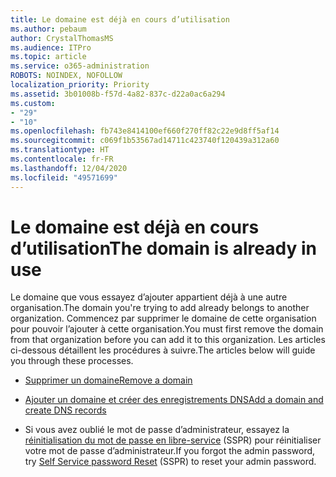 ```yaml
---
title: Le domaine est déjà en cours d’utilisation
ms.author: pebaum
author: CrystalThomasMS
ms.audience: ITPro
ms.topic: article
ms.service: o365-administration
ROBOTS: NOINDEX, NOFOLLOW
localization_priority: Priority
ms.assetid: 3b01008b-f57d-4a82-837c-d22a0ac6a294
ms.custom:
- "29"
- "10"
ms.openlocfilehash: fb743e8414100ef660f270ff82c22e9d8ff5af14
ms.sourcegitcommit: c069f1b53567ad14711c423740f120439a312a60
ms.translationtype: HT
ms.contentlocale: fr-FR
ms.lasthandoff: 12/04/2020
ms.locfileid: "49571699"
---
```

# <a name="the-domain-is-already-in-use"></a><span data-ttu-id="c6955-102">Le domaine est déjà en cours d’utilisation</span><span class="sxs-lookup"><span data-stu-id="c6955-102">The domain is already in use</span></span>

<span data-ttu-id="c6955-103">Le domaine que vous essayez d’ajouter appartient déjà à une autre organisation.</span><span class="sxs-lookup"><span data-stu-id="c6955-103">The domain you're trying to add already belongs to another organization.</span></span> <span data-ttu-id="c6955-104">Commencez par supprimer le domaine de cette organisation pour pouvoir l’ajouter à cette organisation.</span><span class="sxs-lookup"><span data-stu-id="c6955-104">You must first remove the domain from that organization before you can add it to this organization.</span></span> <span data-ttu-id="c6955-105">Les articles ci-dessous détaillent les procédures à suivre.</span><span class="sxs-lookup"><span data-stu-id="c6955-105">The articles below will guide you through these processes.</span></span>
  
- [<span data-ttu-id="c6955-106">Supprimer un domaine</span><span class="sxs-lookup"><span data-stu-id="c6955-106">Remove a domain</span></span>](https://docs.microsoft.com/microsoft-365/admin/get-help-with-domains/remove-a-domain)

- [<span data-ttu-id="c6955-107">Ajouter un domaine et créer des enregistrements DNS</span><span class="sxs-lookup"><span data-stu-id="c6955-107">Add a domain and create DNS records</span></span>](https://docs.microsoft.com/microsoft-365/admin/get-help-with-domains/create-dns-records-at-any-dns-hosting-provider)

- <span data-ttu-id="c6955-108">Si vous avez oublié le mot de passe d’administrateur, essayez la [réinitialisation du mot de passe en libre-service](https://passwordreset.microsoftonline.com/) (SSPR) pour réinitialiser votre mot de passe d’administrateur.</span><span class="sxs-lookup"><span data-stu-id="c6955-108">If you forgot the admin password, try [Self Service password Reset](https://passwordreset.microsoftonline.com/) (SSPR) to reset your admin password.</span></span>
